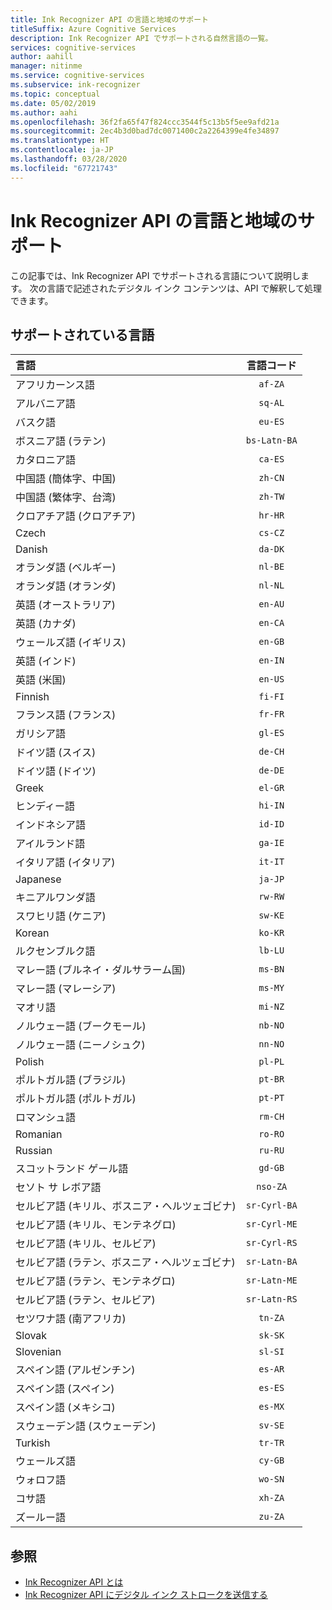 ```yaml
---
title: Ink Recognizer API の言語と地域のサポート
titleSuffix: Azure Cognitive Services
description: Ink Recognizer API でサポートされる自然言語の一覧。
services: cognitive-services
author: aahill
manager: nitinme
ms.service: cognitive-services
ms.subservice: ink-recognizer
ms.topic: conceptual
ms.date: 05/02/2019
ms.author: aahi
ms.openlocfilehash: 36f2fa65f47f824ccc3544f5c13b5f5ee9afd21a
ms.sourcegitcommit: 2ec4b3d0bad7dc0071400c2a2264399e4fe34897
ms.translationtype: HT
ms.contentlocale: ja-JP
ms.lasthandoff: 03/28/2020
ms.locfileid: "67721743"
---
```

# <a name="language-and-region-support-for-the-ink-recognizer-api"></a>Ink Recognizer API の言語と地域のサポート

この記事では、Ink Recognizer API でサポートされる言語について説明します。 次の言語で記述されたデジタル インク コンテンツは、API で解釈して処理できます。

## <a name="supported-languages"></a>サポートされている言語

| 言語                                   | 言語コード   |
|:-------------------------------------------|:---------------:|
| アフリカーンス語                                  |    `af-ZA`      |
| アルバニア語                                   |     `sq-AL`     |
| バスク語                                     |     `eu-ES`     |
| ボスニア語 (ラテン)                            | `bs-Latn-BA`    |
| カタロニア語                                    |     `ca-ES`     |
| 中国語 (簡体字、中国)                |     `zh-CN`     |
| 中国語 (繁体字、台湾)              |     `zh-TW`     |
| クロアチア語 (クロアチア)                         |     `hr-HR`     |
| Czech                                      |     `cs-CZ`     |
| Danish                                     |     `da-DK`     |
| オランダ語 (ベルギー)                            |     `nl-BE`     |
| オランダ語 (オランダ)                        |     `nl-NL`     |
| 英語 (オーストラリア)                        |     `en-AU`     |
| 英語 (カナダ)                           |     `en-CA`     |
| ウェールズ語 (イギリス)                   |     `en-GB`     |
| 英語 (インド)                            |     `en-IN`     |
| 英語 (米国)                    |     `en-US`     |
| Finnish                                    |     `fi-FI`     |
| フランス語 (フランス)                            |     `fr-FR`     |
| ガリシア語                                   |     `gl-ES`     |
| ドイツ語 (スイス)                      |     `de-CH`     |
| ドイツ語 (ドイツ)                           |     `de-DE`     |
| Greek                                      |     `el-GR`     |
| ヒンディー語                                      |     `hi-IN`     |
| インドネシア語                                 |     `id-ID`     |
| アイルランド語                                      |     `ga-IE`     |
| イタリア語 (イタリア)                            |     `it-IT`     |
| Japanese                                   |     `ja-JP`     |
| キニアルワンダ語                                |     `rw-RW`     |
| スワヒリ語 (ケニア)                          |     `sw-KE`     |
| Korean                                     |     `ko-KR`     |
| ルクセンブルク語                              |     `lb-LU`     |
| マレー語 (ブルネイ・ダルサラーム国)                  |     `ms-BN`     |
| マレー語 (マレーシア)                           |     `ms-MY`     |
| マオリ語                                      |     `mi-NZ`     |
| ノルウェー語 (ブークモール)                         |     `nb-NO`     |
| ノルウェー語 (ニーノシュク)                        |     `nn-NO`     |
| Polish                                     |     `pl-PL`     |
| ポルトガル語 (ブラジル)                        |     `pt-BR`     |
| ポルトガル語 (ポルトガル)                      |     `pt-PT`     |
| ロマンシュ語                                    |     `rm-CH`     |
| Romanian                                   |     `ro-RO`     |
| Russian                                    |     `ru-RU`     |
| スコットランド ゲール語                            |     `gd-GB`     |
| セソト サ レボア語                           |    `nso-ZA`     |
| セルビア語 (キリル、ボスニア・ヘルツェゴビナ) |  `sr-Cyrl-BA`   |
| セルビア語 (キリル、モンテネグロ)             |  `sr-Cyrl-ME`   |
| セルビア語 (キリル、セルビア)                 |  `sr-Cyrl-RS`   |
| セルビア語 (ラテン、ボスニア・ヘルツェゴビナ)    |  `sr-Latn-BA`   |
| セルビア語 (ラテン、モンテネグロ)                |  `sr-Latn-ME`   |
| セルビア語 (ラテン、セルビア)                    |  `sr-Latn-RS`   |
| セツワナ語 (南アフリカ)                    |     `tn-ZA`     |
| Slovak                                     |     `sk-SK`     |
| Slovenian                                  |     `sl-SI`     |
| スペイン語 (アルゼンチン)                        |     `es-AR`     |
| スペイン語 (スペイン)                            |     `es-ES`     |
| スペイン語 (メキシコ)                           |     `es-MX`     |
| スウェーデン語 (スウェーデン)                           |     `sv-SE`     |
| Turkish                                    |     `tr-TR`     |
| ウェールズ語                                      |     `cy-GB`     |
| ウォロフ語                                      |     `wo-SN`     |
| コサ語                                      |     `xh-ZA`     |
| ズールー語                                       |     `zu-ZA`     |

## <a name="see-also"></a>参照

* [Ink Recognizer API とは](overview.md)
* [Ink Recognizer API にデジタル インク ストロークを送信する](concepts/send-ink-data.md)